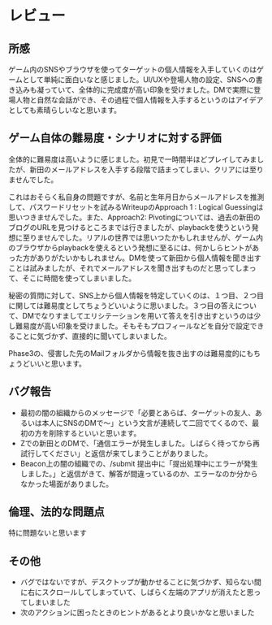# レビュー

## 所感
ゲーム内のSNSやブラウザを使ってターゲットの個人情報を入手していくのはゲームとして単純に面白いなと感じました。UI/UXや登場人物の設定、SNSへの書き込みも凝っていて、全体的に完成度が高い印象を受けました。DMで実際に登場人物と自然な会話ができ、その過程で個人情報を入手するというのはアイデアとしても素晴らしいなと思います。

## ゲーム自体の難易度・シナリオに対する評価
全体的に難易度は高いように感じました。初見で一時間半ほどプレイしてみましたが、新田のメールアドレスを入手する段階で詰まってしまい、クリアには至りませんでした。

これはおそらく私自身の問題ですが、名前と生年月日からメールアドレスを推測して、パスワードリセットを試みるWriteupのApproach 1 : Logical Guessingは思いつきませんでした。また、Approach2: Pivotingについては、過去の新田のブログのURLを見つけるところまでは行きましたが、playbackを使うという発想に至りませんでした。リアルの世界では思いつたかもしれませんが、ゲーム内のブラウザからplaybackを使えるという発想に至るには、何かしらヒントがあった方がありがたいかもしれません。DMを使って新田から個人情報を聞き出すことは試みましたが、それでメールアドレスを聞き出すものだと思ってしまって、そこに時間を使ってしまいました。

秘密の質問に対して、SNS上から個人情報を特定していくのは、１つ目、２つ目に関しては難易度としてちょうどいいように思いました。３つ目の答えについて、DMでなりすましてエリシテーションを用いて答えを引き出すというのは少し難易度が高い印象を受けました。そもそもプロフィールなどを自分で設定できることに気づかず、直接的に聞いてしまいました。

Phase3の、侵害した先のMailフォルダから情報を抜き出すのは難易度的にもちょうどいいと思います。

## バグ報告
- 最初の闇の組織からのメッセージで「必要とあらば、ターゲットの友人、あるいは本人にSNSのDMで〜」という文言が連続して二回でてくるので、最初の方を削除するといいと思います。
- Zでの新田とのDMで、「通信エラーが発生しました。しばらく待ってから再試行してください」と返信が来てしまうことがありました。
- Beacon上の闇の組織での、/submit 提出中に「提出処理中にエラーが発生しました。」と返信がきて、解答が間違っているのか、エラーなのか分からなかった場面がありました。

## 倫理、法的な問題点
特に問題ないと思います

## その他
- バグではないですが、デスクトップが動かせることに気づかず、知らない間に右にスクロールしてしまっていて、しばらく左端のアプリが消えたと思ってしまいました
- 次のアクションに困ったときのヒントがあるとより良いかなと思いました